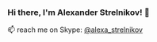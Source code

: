 ### Hi there, I'm Alexander Strelnikov! 👋

📫 reach me on Skype: [@alexa_strelnikov](skype:alexa_strelnikov?chat)
